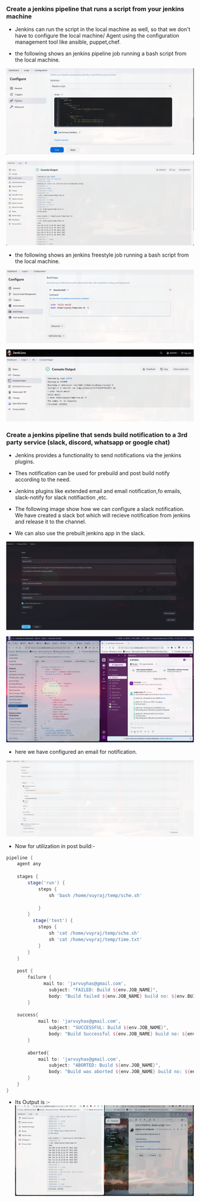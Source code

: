


###  Create a jenkins pipeline that runs a script from your jenkins machine

- Jenkins can run the script in the local machine as well, so that we don't have to configure the local machine/ Agent using the configuration management tool like ansible, puppet,chef.

- the following shows an jenkins pipeline job running a bash script from the local machine.

![](Images/d15-s11.png)

![](Images/d15-s12.png)

- the following shows an jenkins freestyle job running a bash script from the local machine.

![](Images/d15-s21.png)

![](Images/d15-s22.png)



### Create a jenkins pipeline that sends build notification to a 3rd party service (slack, discord, whatsapp or google chat)

- Jenkins provides a functionality to send notifications via the jenkins plugins.
- Thes notification can be used for prebuild and post build notify according to the need.

- Jenkins plugins like extended email and  email notification,fo emails, slack-notify for slack notifiaction ,etc.

- The following image show how we can configure a slack notification. We have created a slack bot which will recieve notification from jenkins and release it to the channel.
- We can also use the prebuilt jenkins app in the slack.

![](Images/d15-slackc.png)

![](Images/d15-slackn.png)


- here we have configured an email for notification.

![](Images/d15-emailc.png)

- Now for utilization in post build:-
```groovy
pipeline {
    agent any

    stages {
        stage('run') {
            steps {
                sh 'bash /home/vuyraj/temp/sche.sh'
          
            }
        }
          stage('test') {
            steps {
                sh 'cat /home/vuyraj/temp/sche.sh'
                sh 'cat /home/vuyraj/temp/time.txt'
            }
        }
    }
    
    post {
        failure {
              mail to: 'jarvuyhas@gmail.com',
                subject: "FAILED: Build ${env.JOB_NAME}", 
                body: "Build failed ${env.JOB_NAME} build no: ${env.BUILD_NUMBER}.\n\nView the log at:\n ${env.BUILD_URL}\n\nBlue Ocean:\n${env.RUN_DISPLAY_URL}"
        }
    
    success{
            mail to: 'jarvuyhas@gmail.com',
                subject: "SUCCESSFUL: Build ${env.JOB_NAME}", 
                body: "Build Successful ${env.JOB_NAME} build no: ${env.BUILD_NUMBER}\n\nView the log at:\n ${env.BUILD_URL}\n\nBlue Ocean:\n${env.RUN_DISPLAY_URL}"
        }
        
        aborted{
            mail to: 'jarvuyhas@gmail.com',
                subject: "ABORTED: Build ${env.JOB_NAME}", 
                body: "Build was aborted ${env.JOB_NAME} build no: ${env.BUILD_NUMBER}\n\nView the log at:\n ${env.BUILD_URL}\n\nBlue Ocean:\n${env.RUN_DISPLAY_URL}"
        }
    }
}

```

- Its Output is :- 
![](Images/d15-emailo.png)


